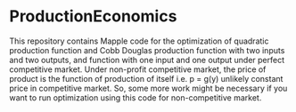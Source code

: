 # ProductionEconomics
 This repository contains Mapple code for the optimization of quadratic production function and Cobb Douglas production function with two inputs and two outputs, and function with one input and one output under perfect competitive market. Under non-profit competitive market, the price of product is the function of production of itself i.e. p = g(y) unlikely constant price in competitive market. So, some more work might be necessary if you want to run optimization using this code for non-competitive market.

